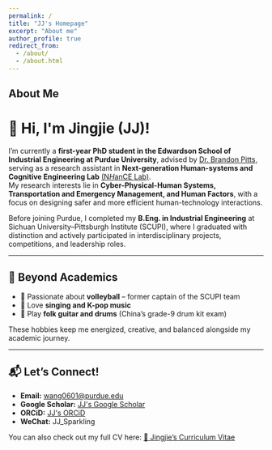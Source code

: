 ```yaml
---
permalink: /
title: "JJ's Homepage"
excerpt: "About me"
author_profile: true
redirect_from: 
  - /about/
  - /about.html
---
```


## About Me

# 👋 Hi, I'm Jingjie (JJ)!

I’m currently a **first-year PhD student in the Edwardson School of Industrial Engineering at Purdue University**, advised by [Dr. Brandon Pitts](https://engineering.purdue.edu/IE/people/ptProfile?resource_id=158978), serving as a research assistant in **Next-generation Human-systems and Cognitive Engineering Lab** [(N*H*anCE Lab)](https://engineering.purdue.edu/NHanCE).  
My research interests lie in **Cyber-Physical-Human Systems, Transportation and Emergency Management, and Human Factors**, with a focus on designing safer and more efficient human-technology interactions.  

Before joining Purdue, I completed my **B.Eng. in Industrial Engineering** at Sichuan University–Pittsburgh Institute (SCUPI), where I graduated with distinction and actively participated in interdisciplinary projects, competitions, and leadership roles.  

---

## 🌟 Beyond Academics
- 🏐 Passionate about **volleyball** – former captain of the SCUPI team  
- 🎤 Love **singing and K-pop music**  
- 🥁 Play **folk guitar and drums** (China’s grade-9 drum kit exam)  

These hobbies keep me energized, creative, and balanced alongside my academic journey.  

---

## 📬 Let’s Connect!
- **Email:** wang0601@purdue.edu  
- **Google Scholar:** [JJ's Google Scholar](https://scholar.google.com/citations?user=i-NEa-wAAAAJ&hl=zh-CN)
- **ORCiD:** [JJ's ORCiD](https://orcid.org/0009-0002-5647-8452)
- **WeChat:** JJ_Sparkling  

You can also check out my full CV here: [📄 Jingjie’s Curriculum Vitae](../assets/CV-Jingjie_Wang.pdf)  


